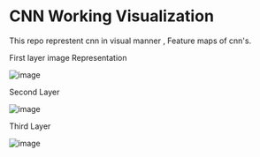 # CNN Working Visualization
 This repo represtent cnn in visual manner , Feature maps of cnn's.

First layer image Representation

![image](https://user-images.githubusercontent.com/83153656/190958721-7290634b-3d37-482d-8327-900a9c8c8e2a.png)

Second Layer 

![image](https://user-images.githubusercontent.com/83153656/190958877-1d7283ca-0f50-4f0c-87fc-bdec011938ee.png)

Third Layer

![image](https://user-images.githubusercontent.com/83153656/190958943-10c312ae-0b1c-45de-a6ca-10763c74ac78.png)
